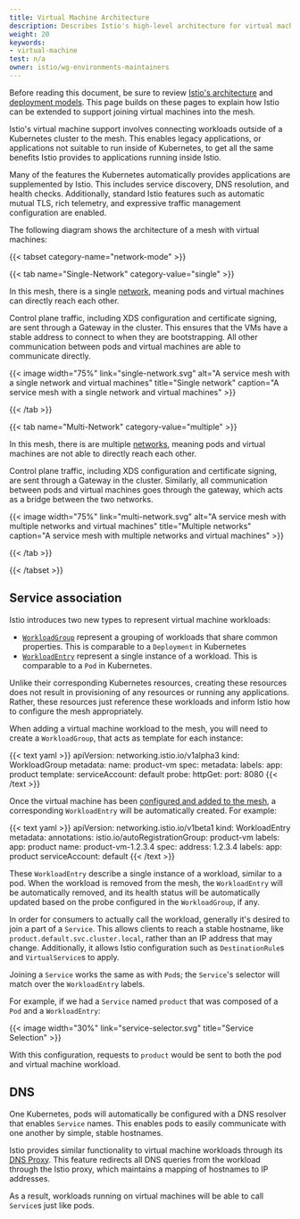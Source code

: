 ```yaml
---
title: Virtual Machine Architecture
description: Describes Istio's high-level architecture for virtual machines.
weight: 20
keywords:
- virtual-machine
test: n/a
owner: istio/wg-environments-maintainers
---
```


Before reading this document, be sure to review [Istio's architecture](/docs/ops/deployment/architecture/) and [deployment models](/docs/ops/deployment/deployment-models/).
This page builds on these pages to explain how Istio can be extended to support joining virtual machines into the mesh.

Istio's virtual machine support involves connecting workloads outside of a Kubernetes cluster to the mesh.
This enables legacy applications, or applications not suitable to run inside of Kubernetes, to get all the same benefits Istio provides to applications running inside Istio.

Many of the features the Kubernetes automatically provides applications are supplemented by Istio.
This includes service discovery, DNS resolution, and health checks.
Additionally, standard Istio features such as automatic mutual TLS, rich telemetry, and expressive traffic management configuration are enabled.

The following diagram shows the architecture of a mesh with virtual machines:

{{< tabset category-name="network-mode" >}}

{{< tab name="Single-Network" category-value="single" >}}

In this mesh, there is a single [network](/docs/ops/deployment/deployment-models/#network-models), meaning pods and virtual machines can directly reach each other.

Control plane traffic, including XDS configuration and certificate signing, are sent through a Gateway in the cluster.
This ensures that the VMs have a stable address to connect to when they are bootstrapping. All other communication between pods and
virtual machines are able to communicate directly.

{{< image width="75%"
    link="single-network.svg"
    alt="A service mesh with a single network and virtual machines"
    title="Single network"
    caption="A service mesh with a single network and virtual machines"
    >}}

{{< /tab >}}

{{< tab name="Multi-Network" category-value="multiple" >}}

In this mesh, there is are multiple [networks](/docs/ops/deployment/deployment-models/#network-models), meaning pods and virtual machines are not able to directly reach each other.

Control plane traffic, including XDS configuration and certificate signing, are sent through a Gateway in the cluster.
Similarly, all communication between pods and virtual machines goes through the gateway, which acts as a bridge between the two networks.

{{< image width="75%"
    link="multi-network.svg"
    alt="A service mesh with multiple networks and virtual machines"
    title="Multiple networks"
    caption="A service mesh with multiple networks and virtual machines"
    >}}

{{< /tab >}}

{{< /tabset >}}

## Service association

Istio introduces two new types to represent virtual machine workloads:

* [`WorkloadGroup`](/docs/reference/config/networking/workload-group/) represent a grouping of workloads that share common properties. This is comparable to a `Deployment` in Kubernetes
* [`WorkloadEntry`](/docs/reference/config/networking/workload-entry/) represent a single instance of a workload. This is comparable to a `Pod` in Kubernetes.

Unlike their corresponding Kubernetes resources, creating these resources does not result in provisioning of any resources or running any applications.
Rather, these resources just reference these workloads and inform Istio how to configure the mesh appropriately.

When adding a virtual machine workload to the mesh, you will need to create a `WorkloadGroup`, that acts as template for each instance:

{{< text yaml >}}
apiVersion: networking.istio.io/v1alpha3
kind: WorkloadGroup
metadata:
  name: product-vm
spec:
  metadata:
    labels:
      app: product
  template:
    serviceAccount: default
  probe:
    httpGet:
      port: 8080
{{< /text >}}

Once the virtual machine has been [configured and added to the mesh](/docs/setup/install/virtual-machine/#configure-the-virtual-machine), a corresponding `WorkloadEntry` will be automatically created.
For example:

{{< text yaml >}}
apiVersion: networking.istio.io/v1beta1
kind: WorkloadEntry
metadata:
  annotations:
    istio.io/autoRegistrationGroup: product-vm
  labels:
    app: product
  name: product-vm-1.2.3.4
spec:
  address: 1.2.3.4
  labels:
    app: product
  serviceAccount: default
{{< /text >}}

These `WorkloadEntry` describe a single instance of a workload, similar to a pod. When the workload is removed from the mesh, the `WorkloadEntry` will
be automatically removed, and its health status will be automatically updated based on the probe configured in the `WorkloadGroup`, if any.

In order for consumers to actually call the workload, generally it's desired to join a part of a `Service`. This allows
clients to reach a stable hostname, like `product.default.svc.cluster.local`, rather than an IP address that may change.
Additionally, it allows Istio configuration such as `DestinationRule`s and `VirtualService`s to apply.

Joining a `Service` works the same as with `Pod`s; the `Service`'s selector will match over the `WorkloadEntry` labels.

For example, if we had a `Service` named `product` that was composed of a `Pod` and a `WorkloadEntry`:

{{< image width="30%"
    link="service-selector.svg"
    title="Service Selection"
    >}}

With this configuration, requests to `product` would be sent to both the pod and virtual machine workload.

## DNS

One Kubernetes, pods will automatically be configured with a DNS resolver that enables `Service` names.
This enables pods to easily communicate with one another by simple, stable hostnames.

Istio provides similar functionality to virtual machine workloads through its [DNS Proxy](/docs/ops/configuration/traffic-management/dns-proxy/).
This feature redirects all DNS queries from the workload through the Istio proxy, which maintains a mapping of hostnames to IP addresses.

As a result, workloads running on virtual machines will be able to call `Service`s just like pods.
